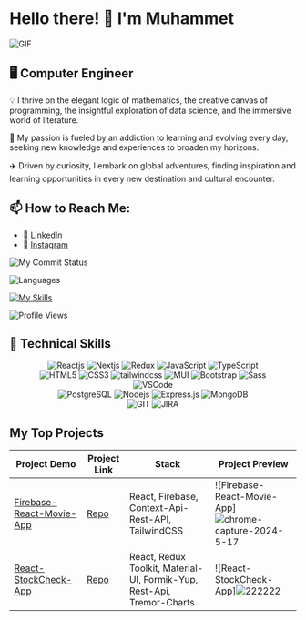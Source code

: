 # Hello there! 👋 I'm Muhammet

![GIF](https://media.giphy.com/media/iIqmM5tTjmpOB9mpbn/giphy.gif)

## 🖥️ Computer Engineer

💡 I thrive on the elegant logic of mathematics, the creative canvas of programming, the insightful exploration of data science, and the immersive world of literature.

🎯 My passion is fueled by an addiction to learning and evolving every day, seeking new knowledge and experiences to broaden my horizons.

✈️ Driven by curiosity, I embark on global adventures, finding inspiration and learning opportunities in every new destination and cultural encounter.

## 📫 How to Reach Me:

- :office: [LinkedIn](https://www.linkedin.com/in/muhammet-erol/)
- 🔗 [Instagram](https://www.instagram.com/muhammeterl1912/)

![My Commit Status](https://github-readme-streak-stats.herokuapp.com/?user=muhammeterl1912&theme=chartreuse-dark)

![Languages](https://github-readme-stats.vercel.app/api/top-langs/?username=muhammeterl1912&theme=chartreuse-dark&layout=compact)

[![My Skills](https://skillicons.dev/icons?i=c,ts,js,html,css,react,redux,nodejs,express,pug,jquery,sass,bootstrap,materialui,styledcomponents,tailwind,sqlite,postgres,vscode,postman,github,wordpress&theme=light&perline=5)](https://skillicons.dev)

![Profile Views](https://komarev.com/ghpvc/?username=muhammeterl1912)

## 🚀 Technical Skills

<div align="center">
  <img src="https://img.shields.io/badge/React-20232A?style=for-the-badge&logo=react&logoColor=61DAFB" alt="Reactjs" />
  <img src="https://img.shields.io/badge/Next-black?style=for-the-badge&logo=next.js&logoColor=white" alt="Nextjs" />
  <img src="https://img.shields.io/badge/redux-%23593d88.svg?style=for-the-badge&logo=redux&logoColor=white" alt="Redux" />
  <img src="https://img.shields.io/badge/JavaScript-323330?style=for-the-badge&logo=javascript&logoColor=F7DF1E" alt="JavaScript" />
  <img src="https://img.shields.io/badge/typescript-%23007ACC.svg?style=for-the-badge&logo=typescript&logoColor=white" alt="TypeScript" /><br />
  <img src="https://img.shields.io/badge/HTML5-E34F26?style=for-the-badge&logo=html5&logoColor=white" alt="HTML5" />
  <img src="https://img.shields.io/badge/CSS3-1572B6?style=for-the-badge&logo=css3&logoColor=white" alt="CSS3" />
  <img src="https://img.shields.io/badge/tailwindcss-%2338B2AC.svg?style=for-the-badge&logo=tailwind-css&logoColor=white" alt="tailwindcss" />
  <img src="https://img.shields.io/badge/MUI-%230081CB.svg?style=for-the-badge&logo=mui&logoColor=white" alt="MUI" />
  <img src="https://img.shields.io/badge/Bootstrap-563D7C?style=for-the-badge&logo=bootstrap&logoColor=white" alt="Bootstrap" />
  <img src="https://img.shields.io/badge/Sass-CC6699?style=for-the-badge&logo=sass&logoColor=white" alt="Sass" /><br />
  <img src="https://img.shields.io/badge/Visual_Studio_Code-0078D4?style=for-the-badge&logo=visual%20studio%20code&logoColor=white" alt="VSCode" /><br />
  <img src="https://img.shields.io/badge/PostgreSQL-316192?style=for-the-badge&logo=postgresql&logoColor=white" alt="PostgreSQL" />
  <img src="https://img.shields.io/badge/Node.js-43853D?style=for-the-badge&logo=node.js&logoColor=white" alt="Nodejs" />
  <img src="https://img.shields.io/badge/express.js-%23404d59.svg?style=for-the-badge&logo=express&logoColor=%2361DAFB" alt="Express.js" />
  <img src="https://img.shields.io/badge/MongoDB-%234ea94b.svg?style=for-the-badge&logo=mongodb&logoColor=white" alt="MongoDB" /><br />
  <img src="https://img.shields.io/badge/GIT-E44C30?style=for-the-badge&logo=git&logoColor=white" alt="GIT" />
  <img src="https://img.shields.io/badge/Jira-0052CC?style=for-the-badge&logo=Jira&logoColor=white" alt="JIRA" />
</div>

## My Top Projects

| Project Demo | Project Link | Stack | Project Preview |
|--------------|--------------|-------|-----------------|
| [Firebase-React-Movie-App](https://merol-firebase-react-movie.netlify.app/) | [Repo](https://github.com/muhammeterl1912/Firebase-React-Movie-App) | React, Firebase, Context-Api-Rest-API, TailwindCSS | ![Firebase-React-Movie-App]![chrome-capture-2024-5-17](https://github.com/muhammeterl1912/Firebase-React-Movie-App/assets/118777871/ca669c40-7abb-4926-a53f-775308af99a3) |
| [React-StockCheck-App](https://react-stock-dbsdu712q-muhammets-projects-aea412db.vercel.app/) | [Repo](https://github.com/muhammeterl1912/React-StockCheck-App) | React, Redux Toolkit, Material-UI, Formik-Yup, Rest-Api, Tremor-Charts | ![React-StockCheck-App]![222222](https://github.com/muhammeterl1912/React-StockCheck-App/assets/118777871/a18c4dc1-caf7-49f3-a92a-4f2245bf3670)|



